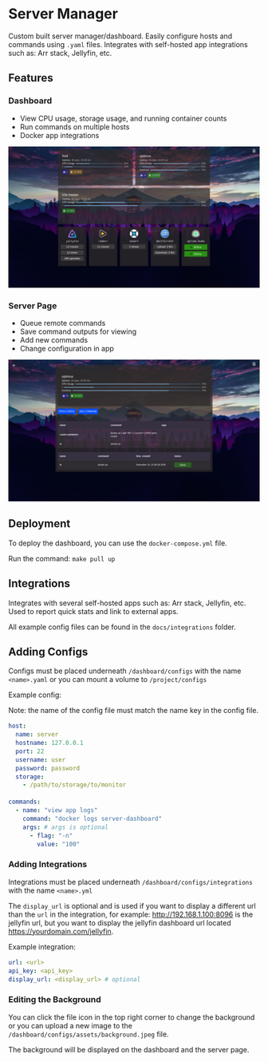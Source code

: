 # Server Manager

Custom built server manager/dashboard. Easily configure hosts and commands using `.yaml` files. Integrates with self-hosted app integrations such as: Arr stack, Jellyfin, etc.

## Features

### Dashboard

- View CPU usage, storage usage, and running container counts
- Run commands on multiple hosts
- Docker app integrations

![main_page](https://github.com/jaypyles/dashboard/blob/master/docs/main_page.png)

### Server Page

- Queue remote commands
- Save command outputs for viewing
- Add new commands
- Change configuration in app

![server_page](https://github.com/jaypyles/dashboard/blob/master/docs/server_page.png)

## Deployment

To deploy the dashboard, you can use the `docker-compose.yml` file.

Run the command: `make pull up`

## Integrations

Integrates with several self-hosted apps such as: Arr stack, Jellyfin, etc. Used to report quick stats and link to external apps.

All example config files can be found in the `docs/integrations` folder.

## Adding Configs

Configs must be placed underneath `/dashboard/configs` with the name `<name>.yaml` or you can mount a volume to `/project/configs`

Example config:

Note: the name of the config file must match the name key in the config file.

```yaml
host:
  name: server
  hostname: 127.0.0.1
  port: 22
  username: user
  password: password
  storage:
    - /path/to/storage/to/monitor

commands:
  - name: "view app logs"
    command: "docker logs server-dashboard"
    args: # args is optional
      - flag: "-n"
        value: "100"
```

### Adding Integrations

Integrations must be placed underneath `/dashboard/configs/integrations` with the name `<name>.yml`

The `display_url` is optional and is used if you want to display a different url than the `url` in the integration, for example: http://192.168.1.100:8096 is the jellyfin url, but you want to display the jellyfin dashboard url located https://yourdomain.com/jellyfin.

Example integration:

```yaml
url: <url>
api_key: <api_key>
display_url: <display_url> # optional
```

### Editing the Background

You can click the file icon in the top right corner to change the background or you can upload a new image to the `/dashboard/configs/assets/background.jpeg` file.

The background will be displayed on the dashboard and the server page.
